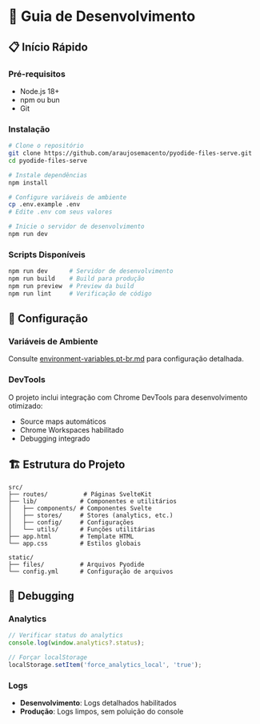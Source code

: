 # 🚀 Guia de Desenvolvimento

## 📋 Início Rápido

### Pré-requisitos

- Node.js 18+
- npm ou bun
- Git

### Instalação

```bash
# Clone o repositório
git clone https://github.com/araujosemacento/pyodide-files-serve.git
cd pyodide-files-serve

# Instale dependências
npm install

# Configure variáveis de ambiente
cp .env.example .env
# Edite .env com seus valores

# Inicie o servidor de desenvolvimento
npm run dev
```

### Scripts Disponíveis

```bash
npm run dev      # Servidor de desenvolvimento
npm run build    # Build para produção
npm run preview  # Preview da build
npm run lint     # Verificação de código
```

## 🔧 Configuração

### Variáveis de Ambiente

Consulte [environment-variables.pt-br.md](../configuration/environment-variables.pt-br.md) para configuração detalhada.

### DevTools

O projeto inclui integração com Chrome DevTools para desenvolvimento otimizado:

- Source maps automáticos
- Chrome Workspaces habilitado
- Debugging integrado

## 🏗️ Estrutura do Projeto

```plaintext
src/
├── routes/          # Páginas SvelteKit
├── lib/            # Componentes e utilitários
│   ├── components/ # Componentes Svelte
│   ├── stores/     # Stores (analytics, etc.)
│   ├── config/     # Configurações
│   └── utils/      # Funções utilitárias
├── app.html        # Template HTML
└── app.css         # Estilos globais

static/
├── files/          # Arquivos Pyodide
└── config.yml      # Configuração de arquivos
```

## 🐛 Debugging

### Analytics

```javascript
// Verificar status do analytics
console.log(window.analytics?.status);

// Forçar localStorage
localStorage.setItem('force_analytics_local', 'true');
```

### Logs

- **Desenvolvimento**: Logs detalhados habilitados
- **Produção**: Logs limpos, sem poluição do console
